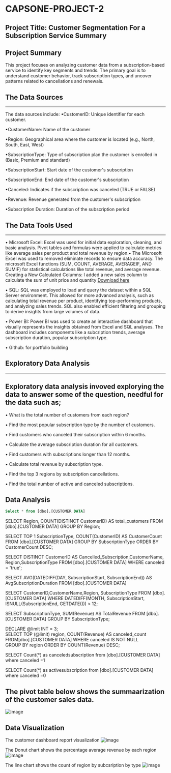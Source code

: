 # CAPSONE-PROJECT-2

## Project Title: Customer Segmentation For a Subscription Service Summary

## Project Summary
This project focuses on analyzing customer data from a subscription-based service to identify key segments and trends. The primary goal is to understand customer behavior, track subscription types, and uncover patterns related to cancellations and renewals. 

## The Data Sources
---
The data sources include: 
•CustomerID: Unique identifier for each customer.

•CustomerName: Name of the customer

•Region: Geographical area where the customer is located (e.g., North, South, East, West)

•SubscriptionType: Type of subscription plan the customer is enrolled in (Basic, Premium and standard)

•SubscriptionStart: Start date of the customer's subscription

•SubscriptionEnd: End date of the customer's subscription

•Canceled: Indicates if the subscription was canceled (TRUE or FALSE)

•Revenue: Revenue generated from the customer's subscription

•Subscription Duration: Duration of the subscription period

## The Data Tools Used
---
•	Microsoft Excel: Excel was used for initial data exploration, cleaning, and basic analysis. Pivot tables and formulas were applied to calculate metrics like average sales 
  per product and total revenue by region.• The Microsoft Excel was used to removed eliminate records to ensure data accuracy. 
 The microsoft Excel functions (SUM, COUNT, AVERAGE, AVERAGEIF, AND SUMIF) for statistical calculations like total revenue, and average revenue.
 Creating a New Calculated Columns: I added a new sales column to calculate the sum of unit price and quantity [Download here](http://www.microsoft.com)
  
•	SQL: SQL was employed to load and query the dataset within a SQL Server environment. This allowed for more advanced analysis, such as calculating total revenue per 
  product, identifying top-performing products, and analyzing sales trends. SQL also enabled efficient filtering and grouping to derive insights from large volumes of data.
  
•	Power BI: Power BI was used to create an interactive dashboard that visually represents the insights obtained from Excel and SQL analyses. The dashboard includes 
  components like a subcription trends, average subscription duration, popular subscription type.
  
•	Github: for portfolio building

## Exploratory Data Analysis
---
Exploratory data analysis invoved explorying the data to answer some of the question, needful for the data such as;
---
•  What is the total number of customers from each region?

•  Find the most popular subscription type by the number of customers. 

•  Find customers who canceled their subscription within 6 months. 

•  Calculate the average subscription duration for all customers.

•  Find customers with subscriptions longer than 12 months. 

•  Calculate total revenue by subscription type. 

•  Find the top 3 regions by subscription cancellations. 

•  Find the total number of active and canceled subscriptions.

## Data Analysis 

```SQL
Select * from [dbo].[CUSTOMER DATA]
```

SELECT Region, COUNT(DISTINCT CustomerID) AS total_customers
FROM [dbo].[CUSTOMER DATA]
GROUP BY Region;

SELECT TOP 1 SubscriptionType, COUNT(CustomerID) AS CustomerCount
FROM [dbo].[CUSTOMER DATA]
GROUP BY SubscriptionType
ORDER BY CustomerCount DESC;

SELECT DISTINCT
CustomerID AS Cancelled_Subscription,CustomerName, Region,SubscriptionType
FROM [dbo].[CUSTOMER DATA]
WHERE canceled = 'true';

SELECT AVG(DATEDIFF(DAY, SubscriptionStart, SubscriptionEnd))
AS AvgSubscriptionDuration
FROM [dbo].[CUSTOMER DATA]

SELECT CustomerID,CustomerName,Region, SubscriptionType
FROM [dbo].[CUSTOMER DATA]
WHERE DATEDIFF(MONTH, SubscriptionStart, ISNULL(SubscriptionEnd, GETDATE())) > 12;

SELECT SubscriptionType, SUM(Revenue) AS TotalRevenue
FROM [dbo].[CUSTOMER DATA]
GROUP BY SubscriptionType;

DECLARE @limit INT = 3;  
SELECT TOP (@limit) region, COUNT(Revenue) AS canceled_count
FROM[dbo].[CUSTOMER DATA]
WHERE canceled IS NOT NULL  
GROUP BY region
ORDER BY COUNT(Revenue) DESC;

SELECT Count(*) as canceledsubscription from [dbo].[CUSTOMER DATA]
where canceled =1

SELECT Count(*) as activesubscription from [dbo].[CUSTOMER DATA]
where canceled =0


## The pivot table below shows the summaarization of the customer sales data.
![image](https://github.com/user-attachments/assets/9a9ef50d-de4b-4e6c-98a5-5ec49ec6e0c0)


## Data Visualization
The customer dashboard report visualization
![image](https://github.com/user-attachments/assets/0b32f703-ee5d-4a0d-b89e-0a3d44f34624)


The Donut chart shows the percentage average revenue by each region
![image](https://github.com/user-attachments/assets/84b33b9b-8df2-460d-aa72-d8ab77cd31ed)


The line chart shows the count of region by subcsription by type
![image](https://github.com/user-attachments/assets/d40df1df-3f6b-45c2-b991-96078ad300e9)




